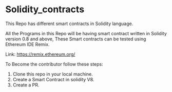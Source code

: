 # Solidity_contracts
This Repo has different smart contracts in Solidity language.

All the Programs in this Repo will be having smart contract written in Solidity version 0.8 and above, These Smart contracts can be tested using Ethereum IDE Remix.

Link: https://remix.ethereum.org/

To Become the contributor follow these steps:
1. Clone this repo in your local machine.
2. Create a Smart Contract in solidity V8.
3. Create a PR.
